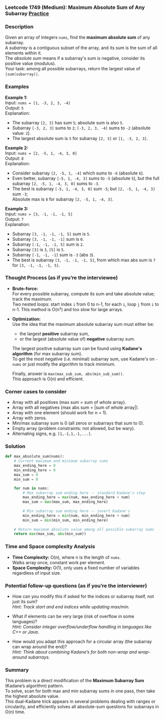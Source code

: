 ### Leetcode 1749 (Medium): Maximum Absolute Sum of Any Subarray [Practice](https://leetcode.com/problems/maximum-absolute-sum-of-any-subarray)

### Description  
Given an array of integers `nums`, find the **maximum absolute sum** of any subarray.  
A *subarray* is a contiguous subset of the array, and its sum is the sum of all elements within it.  
The *absolute sum* means if a subarray's sum is negative, consider its positive value (modulus).  
Your task: among all possible subarrays, return the largest value of `|sum(subarray)|`.  

### Examples  

**Example 1:**  
Input: `nums = [1, -3, 2, 3, -4]`  
Output: `5`  
Explanation:  
- The subarray `[2, 3]` has sum `5`; absolute sum is also `5`.  
- Subarray `[-3, 2, 3]` sums to `2`; `[-3, 2, 3, -4]` sums to `-2` (absolute value: `2`).
- The largest absolute sum is `5` for subarray `[2, 3]` or `[1, -3, 2, 3]`.

**Example 2:**  
Input: `nums = [2, -5, 1, -4, 3, 0]`  
Output: `8`  
Explanation:  
- Consider subarray `[2, -5, 1, -4]` which sums to `-6` (absolute `6`).
- Even better, subarray `[-5, 1, -4, 3]` sums to `-5` (absolute `5`), but the full subarray `[2, -5, 1, -4, 3, 0]` sums to `-3`.
- The best is subarray `[-5, 1, -4, 3, 0]` sum `-5`; but `[2, -5, 1, -4, 3]` sum `-3`;  
  Absolute max is `8` for subarray `[2, -5, 1, -4, 3]`.

**Example 3:**  
Input: `nums = [3, -1, -1, -1, 5]`  
Output: `7`  
Explanation:  
- Subarray `[3, -1, -1, -1, 5]` sum is `5`.  
- Subarray `[3, -1, -1, -1]` sum is `0`.  
- Subarray `[-1, -1, -1, 5]` sum is `2`.  
- Subarray `[3]` is `3`, `[5]` is `5`.  
- Subarray `[-1, -1, -1]` sum is `-3` (abs `3`).  
- The best is subarray `[3, -1, -1, -1, 5]`, from which max abs sum is `7` for `[3, -1, -1, -1, 5]`.

### Thought Process (as if you’re the interviewee)  
- **Brute-force:**  
  For every possible subarray, compute its sum and take absolute value; track the maximum.  
  Two nested loops: start index `i` from 0 to n-1, for each `i`, loop `j` from `i` to n-1.
  This method is O(n²) and too slow for large arrays.

- **Optimization:**  
  Use the idea that the maximum absolute subarray sum must either be:
  - the largest **positive** subarray sum,
  - or the largest (absolute value of) **negative** subarray sum.

  The largest positive subarray sum can be found using **Kadane's algorithm** (for max subarray sum).  
  To get the most negative (i.e. minimal) subarray sum, use Kadane's on `-nums` or just modify the algorithm to track minimum.

  Finally, answer is `max(max_sub_sum, abs(min_sub_sum))`.  
  This approach is O(n) and efficient.

### Corner cases to consider  
- Array with all positives (max sum = sum of whole array).
- Array with all negatives (max abs sum = |sum of whole array|).
- Array with one element (should work for n = 1).
- Array with zeros.
- Min/max subarray sum is 0 (all zeros or subarrays that sum to 0).
- Empty array (problem constraints: not allowed, but be wary).
- Alternating signs, e.g. `[1,-1,1,-1,...]`.

### Solution

```python
def max_absolute_sum(nums):
    # Current maximum and minimum subarray sums
    max_ending_here = 0
    min_ending_here = 0
    max_sum = 0
    min_sum = 0

    for num in nums:
        # Max subarray sum ending here -- standard Kadane's step
        max_ending_here = max(num, max_ending_here + num)
        max_sum = max(max_sum, max_ending_here)
        
        # Min subarray sum ending here -- invert Kadane's
        min_ending_here = min(num, min_ending_here + num)
        min_sum = min(min_sum, min_ending_here)
    
    # Return maximum absolute value among all possible subarray sums
    return max(max_sum, abs(min_sum))
```

### Time and Space complexity Analysis  

- **Time Complexity:** O(n), where n is the length of `nums`.  
  Walks array once, constant work per element.
- **Space Complexity:** O(1), only uses a fixed number of variables regardless of input size.

### Potential follow-up questions (as if you’re the interviewer)  

- How can you modify this if asked for the indices or subarray itself, not just its sum?  
  *Hint: Track start and end indices while updating max/min.*

- What if elements can be very large (risk of overflow in some languages)?  
  *Hint: Consider integer overflow/underflow handling in languages like C++ or Java.*

- How would you adapt this approach for a circular array (the subarray can wrap around the end)?  
  *Hint: Think about combining Kadane’s for both non-wrap and wrap-around subarrays.*

### Summary
This problem is a direct modification of the **Maximum Subarray Sum** (Kadane’s algorithm) pattern.  
To solve, scan for both max and min subarray sums in one pass, then take the highest absolute value.  
This dual-Kadane trick appears in several problems dealing with ranges or circularity, and efficiently solves all absolute-sum questions for subarrays in O(n) time.